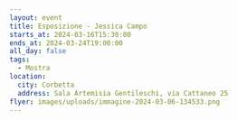 ```yaml
---
layout: event
title: Esposizione - Jessica Campo
starts_at: 2024-03-16T15:30:00
ends_at: 2024-03-24T19:00:00
all_day: false
tags:
  - Mostra
location:
  city: Corbetta
  address: Sala Artemisia Gentileschi, via Cattaneo 25
flyer: images/uploads/immagine-2024-03-06-134533.png
---
```

